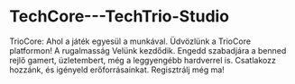 # TechCore---TechTrio-Studio
TrioCore: Ahol a játék egyesül a munkával. Üdvözlünk a TrioCore platformon! A rugalmasság Velünk kezdődik. Engedd szabadjára a benned rejlő gamert, üzletembert, még a leggyengébb hardverrel is. Csatlakozz hozzánk, és igényeld erőforrásainkat. Regisztrálj még ma!
